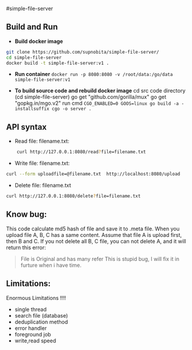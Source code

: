 #simple-file-server

## Build and Run
- **Build docker image**
``` bash
git clone https://github.com/supnobita/simple-file-server/
cd simple-file-server
docker build -t simple-file-server:v1 .
```

- **Run container**
```docker run -p 8080:8080 -v /root/data:/go/data simple-file-server:v1```

- **To build source code and rebuild docker image**
cd src code directory (cd simple-file-server)
go get "github.com/gorilla/mux"
go get "gopkg.in/mgo.v2"
run cmd ``` CGO_ENABLED=0 GOOS=linux go build -a -installsuffix cgo -o server . ```

## API syntax
- Read file: filename.txt:
``` bash
    curl http://127.0.0.1:8080/read?file=filename.txt
```
- Write file: filename.txt:
``` bash
curl --form uploadfile=@filename.txt  http://localhost:8080/upload
```
- Delete file: filename.txt
``` bash
curl http://127.0.0.1:8080/delete?file=filename.txt
```

## Know bug:
This code calculate md5 hash of file and save it to .meta file. When you upload file A, B, C has a same content. Assume that file A is upload first, then B and C. If you not delete all B, C file, you can not delete A, and it will return this error:
> File is Original and has many refer
This is stupid bug, I will fix it in furture when i have time.

## Limitations:
Enormous Limitations !!!!
- single thread
- search file (database)
- deduplication method
- error handler
- foreground job
- write,read speed
